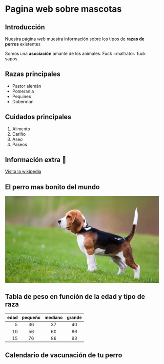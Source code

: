 # Pagina web sobre mascotas
 
## Introducción
Nuestra página *web* muestra información sobre los tipos de **razas de perros** existentes

Somos una **asociación** amante de los animales. Fuck ~maltrato~ fuck sapos.

## Razas principales

* Pastor alemán
* Pomerania
* Pequines
* Doberman

## Cuidados principales

1. Alimento
2. Cariño
3. Aseo
4. Paseos

## Información extra 🐶

[Visita la wikipedia](https://es.wikipedia.org/wiki/Canis_familiaris)

## El perro mas bonito del mundo

![alt][perro]

[perro]:perro.jpg

## Tabla de peso en función de la edad y tipo de raza

|edad| pequeño| mediano| grande|
|----:|:-------:|:-------:|:-----:|
| 5| 36| 37| 40|
| 10| 56| 60| 66|
| 15| 76| 86| 93|

## Calendario de vacunación de tu perro

